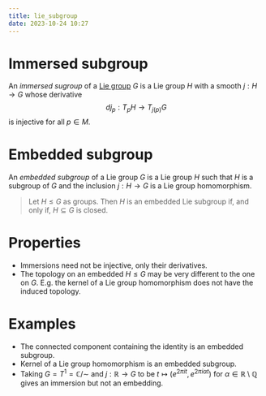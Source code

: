 ```yaml
---
title: lie_subgroup
date: 2023-10-24 10:27
---
```

# Immersed subgroup
An *immersed sugroup* of a [Lie group](lie_group.md) $G$ is a Lie group
$H$ with a smooth $j:H\to G$ whose derivative
$$
dj_p : T_p H \to T_{j(p)} G
$$
is injective for all $p\in M$.

# Embedded subgroup
An *embedded subgroup* of a Lie group $G$ is a Lie group $H$ such that $H$
is a subgroup of $G$ and the inclusion $j:H\to G$ is a Lie group
homomorphism.

> Let $H\leq G$ as groups. Then $H$ is an embedded Lie subgroup if, and only if, $H\subseteq G$ is closed.

# Properties
- Immersions need not be injective, only their derivatives.
- The topology on an embedded $H\leq G$ may be very different to the one on
  $G$. E.g. the kernel of a Lie group homomorphism does not have the
  induced topology.

# Examples
- The connected component containing the identity is an embedded subgroup.
- Kernel of a Lie group homomorphism is an embedded subgroup.
- Taking $G=T^1=\mathbb{C}/\sim$ and $j:\mathbb{R}\to G$ to be
  $t\mapsto(e^{2\pi i t},e^{2\pi i\alpha t})$ for
  $\alpha\in\mathbb{R}\setminus\mathbb{Q}$ gives an immersion but not an
  embedding.
